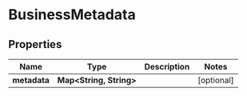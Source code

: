 
# BusinessMetadata

## Properties
Name | Type | Description | Notes
------------ | ------------- | ------------- | -------------
**metadata** | **Map&lt;String, String&gt;** |  |  [optional]



